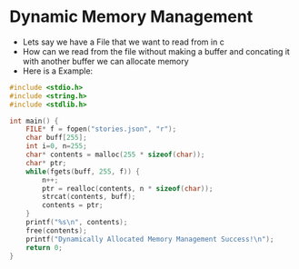 # Dynamic Memory Management
 
* Lets say we have a File that we want to read from in c
* How can we read from the file without making a buffer and concating it with another buffer we can allocate memory
* Here is a Example:
```c
#include <stdio.h>
#include <string.h>
#include <stdlib.h>

int main() {
	FILE* f = fopen("stories.json", "r");
	char buff[255];
	int i=0, n=255;
	char* contents = malloc(255 * sizeof(char));
	char* ptr;
	while(fgets(buff, 255, f)) {
		n++;
		ptr = realloc(contents, n * sizeof(char));
		strcat(contents, buff);
		contents = ptr;
	}
	printf("%s\n", contents);
	free(contents);
	printf("Dynamically Allocated Memory Management Success!\n");
	return 0;
}

```
